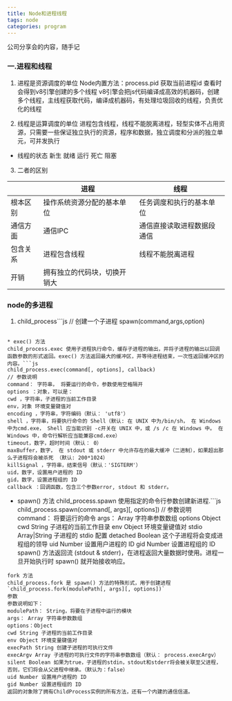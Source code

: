 ```yaml
---
title: Node和进程线程
tags: node
categories: program
---
```


公司分享会的内容，随手记

<!--more-->

### 一.进程和线程

1. 进程是资源调度的单位
Node内置方法：process.pid 获取当前进程id
查看时会得到v8引擎创建的多个线程
v8引擎会把js代码编译成高效的机器码，创建多个线程，主线程获取代码，编译成机器码，有处理垃圾回收的线程，负责优化的线程

2.  线程是运算调度的单位
进程包含线程，线程不能脱离进程，轻型实体不占用资源，只需要一些保证独立执行的资源，程序和数据，独立调度和分派的独立单元，可并发执行

* 线程的状态
新生
就绪
运行
死亡
阻塞

3. 二者的区别

|  | 进程 | 线程 |
| ------------ | ------------ | ------------ |
| 根本区别 | 操作系统资源分配的基本单位 | 任务调度和执行的基本单位 |
| 通信方面 | 通信IPC | 通信直接读取进程数据段通信 |
| 包含关系 | 进程包含线程 | 线程不能脱离进程 |
| 开销   | 拥有独立的代码块，切换开销大 |  |


### node的多进程
1. child_process```js
// 创建一个子进程
spawn(command,args,option)
```

* exec() 方法
child_process.exec 使用子进程执行命令，缓存子进程的输出，并将子进程的输出以回调函数参数的形式返回。exec() 方法返回最大的缓冲区，并等待进程结束，一次性返回缓冲区的内容。```js
child_process.exec(command[, options], callback)
// 参数说明
command： 字符串， 将要运行的命令，参数使用空格隔开
options ：对象，可以是：
cwd ，字符串，子进程的当前工作目录
env，对象 环境变量键值对
encoding ，字符串，字符编码（默认： 'utf8'）
shell ，字符串，将要执行命令的 Shell（默认: 在 UNIX 中为/bin/sh， 在 Windows 中为cmd.exe， Shell 应当能识别 -c开关在 UNIX 中，或 /s /c 在 Windows 中。 在Windows 中，命令行解析应当能兼容cmd.exe）
timeout，数字，超时时间（默认： 0）
maxBuffer，数字， 在 stdout 或 stderr 中允许存在的最大缓冲（二进制），如果超出那么子进程将会被杀死 （默认: 200*1024）
killSignal ，字符串，结束信号（默认：'SIGTERM'）
uid，数字，设置用户进程的 ID
gid，数字，设置进程组的 ID
callback ：回调函数，包含三个参数error, stdout 和 stderr。
```

* spawn() 方法
child_process.spawn 使用指定的命令行参数创建新进程.```js
child_process.spawn(command[, args][, options])
// 参数说明
command： 将要运行的命令
args： Array 字符串参数数组
options Object
cwd String 子进程的当前工作目录
env Object 环境变量键值对
stdio Array|String 子进程的 stdio 配置
detached Boolean 这个子进程将会变成进程组的领导
uid Number 设置用户进程的 ID
gid Number 设置进程组的 ID
spawn() 方法返回流 (stdout &amp; stderr)，在进程返回大量数据时使用。进程一旦开始执行时 spawn() 就开始接收响应。
```
fork 方法
child_process.fork 是 spawn() 方法的特殊形式，用于创建进程
`child_process.fork(modulePath[, args][, options])`
参数
参数说明如下：
modulePath： String，将要在子进程中运行的模块
args： Array 字符串参数数组
options：Object
cwd String 子进程的当前工作目录
env Object 环境变量键值对
execPath String 创建子进程的可执行文件
execArgv Array 子进程的可执行文件的字符串参数数组（默认： process.execArgv）
silent Boolean 如果为true，子进程的stdin，stdout和stderr将会被关联至父进程，否则，它们将会从父进程中继承。（默认为：false）
uid Number 设置用户进程的 ID
gid Number 设置进程组的 ID
返回的对象除了拥有ChildProcess实例的所有方法，还有一个内建的通信信道。